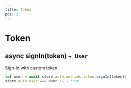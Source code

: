 ```yaml
---
title: Token
pos: 2
---
```


# Token

## async signIn(token) `→ User`

Sign-in with custom token

``` javascript
let user = await store.auth.methods.token.signIn(token);
store.auth.user === user // → true
```
